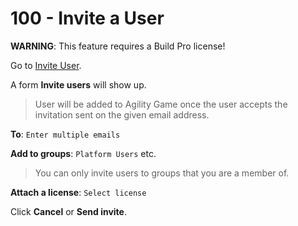 # 100 - Invite a User

**WARNING**: This feature requires a Build Pro license!

Go to [Invite User]().

A form **Invite users** will show up.

> User will be added to Agility Game once the user accepts the invitation sent on the given email address.

**To**: ```Enter multiple emails```

**Add to groups**: ```Platform Users``` etc.

> You can only invite users to groups that you are a member of.

**Attach a license**: ```Select license```

Click **Cancel** or **Send invite**.
